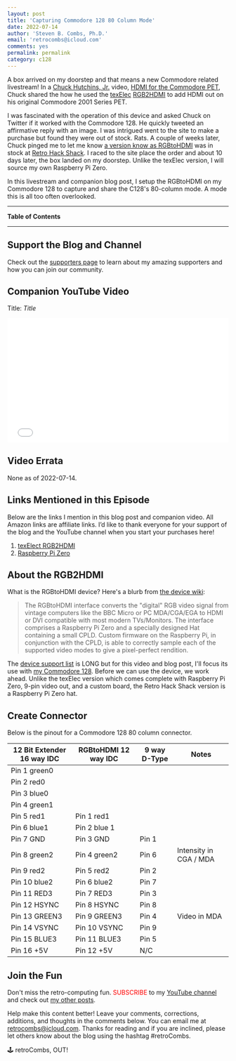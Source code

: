 ```yaml
---
layout: post
title: 'Capturing Commodore 128 80 Column Mode'
date: 2022-07-14
author: 'Steven B. Combs, Ph.D.'
email: 'retrocombs@icloud.com'
comments: yes
permalink: permalink
category: c128
---
```


A box arrived on my doorstep and that means a new Commodore related livestream! In a [Chuck Hutchins, Jr.](https://twitter.com/hutchca?s=21&t=spGoWLQ34fc_VXmiFFjx0A) video, [HDMI for the Commodore PET](https://youtu.be/lfhs8HLsFAg), Chuck shared the how he used the [texElec](https://texelec.com/) [RGB2HDMI](https://texelec.com/product/rgbtohdmi-ttl/) to add HDMI out on his original Commodore 2001 Series PET.

I was fascinated with the operation of this device and asked Chuck on Twitter if it worked with the Commodore 128. He quickly tweeted an affirmative reply with an image. I was intrigued went to the site to make a purchase but found they were out of stock. Rats. A couple of weeks later, Chuck pinged me to let me know [a version know as RGBtoHDMI](https://retrohackshack.com/product/rgbtohdmi/) was in stock at [Retro Hack Shack](https://retrohackshack.com). I raced to the site place the order and about 10 days later, the box landed on my doorstep. Unlike the texElec version, I will source my own Raspberry Pi Zero.

In this livestream and companion blog post, I setup the RGBtoHDMI on my Commodore 128 to capture and share the C128's 80-column mode. A mode this is all too often overlooked.

----

**Table of Contents**



----

## Support the Blog and Channel

Check out the [supporters page](https://www.stevencombs.com/supporters) to learn about my amazing supporters and how you can join our community.


## Companion YouTube Video

Title: _Title_

<div style="position:relative;padding-top:56.25%;"><p><iframe src="link" frameborder="0" allowfullscreen="true" mozallowfullscreen="true" webkitallowfullscreen="true" style="position:absolute;top:0;left:0;width:100%;height:100%;"></iframe></p></div>

## Video Errata

None as of 2022-07-14.

## Links Mentioned in this Episode

Below are the links I mention in this blog post and companion video. All Amazon links are affiliate links. I’d like to thank everyone for your support of the blog and the YouTube channel when you start your purchases here!

1. [texElect RGB2HDMI](https://texelec.com/product/rgbtohdmi-ttl/)
2. [Raspberry Pi Zero](https://amzn.to/3z8M5ja)

## About the RGB2HDMI

What is the RGBtoHDMI device? Here's a blurb from [the device wiki](https://github.com/hoglet67/RGBtoHDMI/wiki):

> The RGBtoHDMI interface converts the "digital" RGB video signal from vintage computers like the BBC Micro or PC MDA/CGA/EGA to HDMI or DVI compatible with most modern TVs/Monitors. The interface comprises a Raspberry Pi Zero and a specially designed Hat containing a small CPLD. Custom firmware on the Raspberry Pi, in conjunction with the CPLD, is able to correctly sample each of the supported video modes to give a pixel-perfect rendition.

The [device support list](https://github.com/hoglet67/RGBtoHDMI/wiki/Supported-Computers) is LONG but for this video and blog post, I'll focus its use with [my Commodore 128](https://www.stevencombs.com/c128-1). Before we can use the device, we work ahead. Unlike the texElec version which comes complete with Raspberry Pi Zero, 9-pin video out, and a custom board, the Retro Hack Shack version is a Raspberry Pi Zero hat.

## Create Connector

Below is the pinout for a Commodore 128 80 column connector.

| 12 Bit Extender 16 way IDC | RGBtoHDMI 12 way IDC | 9 way D-Type | Notes |
| --- | --- | --- | --- |
| Pin 1 green0 |  |  |  |
| Pin 2 red0 |  |  |  |
| Pin 3 blue0 |  |  |  |
| Pin 4 green1 |  |  |  |
| Pin 5 red1 | Pin 1 red1 |  |  |
| Pin 6 blue1 | Pin 2 blue 1 |  |  |
| Pin 7 GND | Pin 3 GND | Pin 1 |  |
| Pin 8 green2 | Pin 4 green2 | Pin 6 | Intensity in CGA / MDA |
| Pin 9 red2 | Pin 5 red2 | Pin 2 |  |
| Pin 10 blue2 | Pin 6 blue2 | Pin 7 |  |
| Pin 11 RED3 | Pin 7 RED3 | Pin 3 |  |
| Pin 12 HSYNC | Pin 8 HSYNC | Pin 8 |  |
| Pin 13 GREEN3 | Pin 9 GREEN3 | Pin 4 | Video in MDA |
| Pin 14 VSYNC | Pin 10 VSYNC | Pin 9 |  |
| Pin 15 BLUE3 | Pin 11 BLUE3 | Pin 5 |  |
| Pin 16 +5V | Pin 12 +5V | N/C |  |

## Join the Fun

Don't miss the retro-computing fun. <font color="red">SUBSCRIBE</font> to my [YouTube channel](https://www.youtube.com/stevencombs) and check out [my other posts](https://www.stevencombs.com).

Help make this content better! Leave your comments, corrections, additions, and thoughts in the comments below. You can email me at [retrocombs@icloud.com](mailto:retrocombs@icloud.com). Thanks for reading and if you are inclined, please let others know about the blog using the hashtag #retroCombs.

🕹️ retroCombs, OUT!
